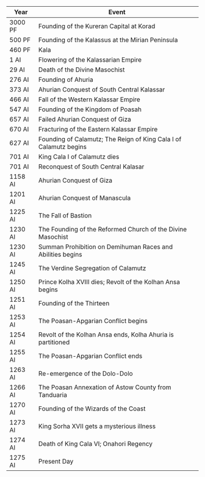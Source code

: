 |  Year   | Event                                                               |
| ------- | --------------------------------------------------------------------|
| 3000 PF | Founding of the Kureran Capital at Korad    |
| 500 PF  | Founding of the Kalassus at the Mirian Peninsula    |
| 460 PF  | Kala    |
| 1 AI    | Flowering of the Kalassarian Empire |
| 29 AI   | Death of the Divine Masochist   |
| 276 AI  | Founding of Ahuria  |
| 373 AI  | Ahurian Conquest of South Central Kalassar  |
| 466 AI  | Fall of the Western Kalassar Empire |
| 547 AI  | Founding of the Kingdom of Poasah   |
| 657 AI  | Failed Ahurian Conquest of Giza |
| 670 AI  | Fracturing of the Eastern Kalassar Empire   |
| 627 AI  | Founding of Calamutz; The Reign of King Cala I of Calamutz begins   |
| 701 AI  | King Cala I of Calamutz dies    |
| 701 AI  | Reconquest of South Central Kalasar |
| 1158 AI | Ahurian Conquest of Giza    |
| 1201 AI | Ahurian Conquest of Manascula   |
| 1225 AI | The Fall of Bastion |
| 1230 AI | The Founding of the Reformed Church of the Divine Masochist |
| 1230 AI | Summan Prohibition on Demihuman Races and Abilities begins  |
| 1245 AI | The Verdine Segregation of Calamutz |
| 1250 AI | Prince Kolha XVIII dies; Revolt of the Kolhan Ansa begins   |
| 1251 AI | Founding of the Thirteen    |
| 1253 AI | The Poasan-Apgarian Conflict begins |
| 1254 AI | Revolt of the Kolhan Ansa ends, Kolha Ahuria is partitioned |
| 1255 AI | The Poasan-Apgarian Conflict ends   |
| 1263 AI | Re-emergence of the Dolo-Dolo   |
| 1266 AI | The Poasan Annexation of Astow County from Tanduaria    |
| 1270 AI | Founding of the Wizards of the Coast    |
| 1273 AI | King Sorha XVII gets a mysterious illness   |
| 1274 AI | Death of King Cala VI; Onahori Regency  |
| 1275 AI | Present Day |